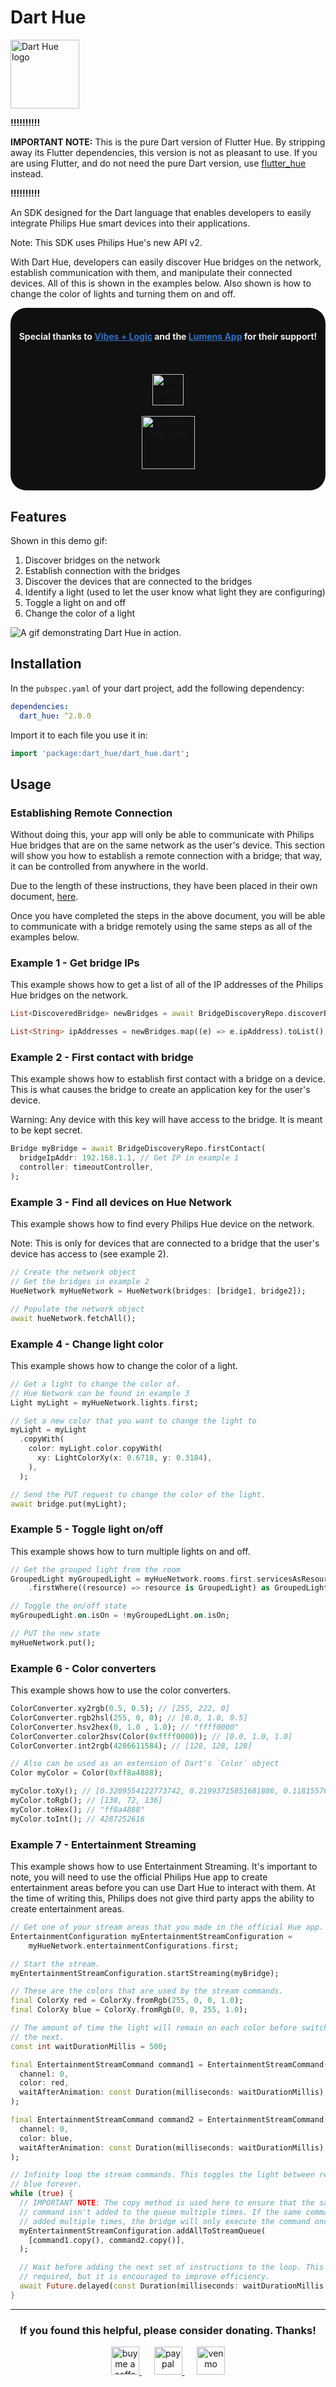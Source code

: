 # Dart Hue

<img src="https://raw.githubusercontent.com/babincc/dart_hue/master/resources/dart_hue_logo.png" alt="Dart Hue logo" height="110" width="110">

**!!!!!!!!!!**

**IMPORTANT NOTE:** This is the pure Dart version of Flutter Hue. By stripping away its Flutter dependencies, this version is not as pleasant to use. If you are using Flutter, and do not need the pure Dart version, use [flutter_hue](https://pub.dev/packages/flutter_hue) instead.

**!!!!!!!!!!**

An SDK designed for the Dart language that enables developers to easily integrate Philips Hue smart devices into their applications.

Note: This SDK uses Philips Hue's new API v2.

With Dart Hue, developers can easily discover Hue bridges on the network, establish communication with them, and manipulate their connected devices. All of this is shown in the examples below. Also shown is how to change the color of lights and turning them on and off.

<div style="background-color: #101010; border-radius: 25px;" align="center">
	</br>
	<span style="color: #efefef;">
		<h4>Special thanks to <a href="https://www.vibesandlogic.com/" target="_blank" style="color: #3270c7;">Vibes + Logic</a> and the <a href="https://www.vibesandlogic.com/lumens-ai-app" target="_blank" style="color: #3270c7;">Lumens App</a> for their support!</h4>
	</span>
	</br>
	</br>
	<a href="https://www.vibesandlogic.com/" target="_blank">
		<img src="https://raw.githubusercontent.com/babincc/dart_hue/master/resources/sponsors/vibes_and_logic_logo.gif" alt="Vibes and Logic Logo" height="50">
	</a>
	</br>
	</br>
	<a href="https://www.vibesandlogic.com/lumens-ai-app" target="_blank">
		<img src="https://raw.githubusercontent.com/babincc/dart_hue/master/resources/sponsors/lumens_logo.png" alt="Lumens App Logo" height="85">
	</a>
	</br>
	</br>
	</br>
</div>

## Features

Shown in this demo gif:

1. Discover bridges on the network
2. Establish connection with the bridges
3. Discover the devices that are connected to the bridges
4. Identify a light (used to let the user know what light they are configuring)
5. Toggle a light on and off
6. Change the color of a light

![A gif demonstrating Dart Hue in action.](https://raw.githubusercontent.com/babincc/dart_hue/master/resources/dart_hue_demo.gif)

## Installation

In the `pubspec.yaml` of your dart project, add the following dependency:

```yaml
dependencies:
  dart_hue: ^2.0.0
```

Import it to each file you use it in:

```dart
import 'package:dart_hue/dart_hue.dart';
```

## Usage

### Establishing Remote Connection

Without doing this, your app will only be able to communicate with Philips Hue bridges that are on the same network as the user's device. This section will show you how to establish a remote connection with a bridge; that way, it can be controlled from anywhere in the world.

Due to the length of these instructions, they have been placed in their own document, [here](https://github.com/babincc/dart_hue/blob/master/remote_connection_instructions.md).

Once you have completed the steps in the above document, you will be able to communicate with a bridge remotely using the same steps as all of the examples below.

### Example 1 - Get bridge IPs

This example shows how to get a list of all of the IP addresses of the Philips Hue bridges on the network.

```dart
List<DiscoveredBridge> newBridges = await BridgeDiscoveryRepo.discoverBridges();

List<String> ipAddresses = newBridges.map((e) => e.ipAddress).toList();
```

### Example 2 - First contact with bridge

This example shows how to establish first contact with a bridge on a device. This is what causes the bridge to create an application key for the user's device.

Warning: Any device with this key will have access to the bridge. It is meant to be kept secret.

```dart
Bridge myBridge = await BridgeDiscoveryRepo.firstContact(
  bridgeIpAddr: 192.168.1.1, // Get IP in example 1
  controller: timeoutController,
);
```

### Example 3 - Find all devices on Hue Network

This example shows how to find every Philips Hue device on the network.

Note: This is only for devices that are connected to a bridge that the user's device has access to (see example 2).

```dart
// Create the network object
// Get the bridges in example 2
HueNetwork myHueNetwork = HueNetwork(bridges: [bridge1, bridge2]);

// Populate the network object
await hueNetwork.fetchAll();
```

### Example 4 - Change light color

This example shows how to change the color of a light.

```dart
// Get a light to change the color of.
// Hue Network can be found in example 3
Light myLight = myHueNetwork.lights.first;

// Set a new color that you want to change the light to
myLight = myLight
  .copyWith(
    color: myLight.color.copyWith(
      xy: LightColorXy(x: 0.6718, y: 0.3184),
    ),
  );

// Send the PUT request to change the color of the light.
await bridge.put(myLight);
```

### Example 5 - Toggle light on/off

This example shows how to turn multiple lights on and off.

```dart
// Get the grouped light from the room
GroupedLight myGroupedLight = myHueNetwork.rooms.first.servicesAsResources
    .firstWhere((resource) => resource is GroupedLight) as GroupedLight;

// Toggle the on/off state
myGroupedLight.on.isOn = !myGroupedLight.on.isOn;

// PUT the new state
myHueNetwork.put();
```

### Example 6 - Color converters

This example shows how to use the color converters.

```dart
ColorConverter.xy2rgb(0.5, 0.5); // [255, 222, 0]
ColorConverter.rgb2hsl(255, 0, 0); // [0.0, 1.0, 0.5]
ColorConverter.hsv2hex(0, 1.0 , 1.0); // "ffff0000"
ColorConverter.color2hsv(Color(0xffff0000)); // [0.0, 1.0, 1.0]
ColorConverter.int2rgb(4286611584); // [128, 128, 128]

// Also can be used as an extension of Dart's `Color` object
Color myColor = Color(0xff8a4888);

myColor.toXy(); // [0.3209554122773742, 0.21993715851681886, 0.1181557673818057]
myColor.toRgb(); // [138, 72, 136]
myColor.toHex(); // "ff8a4888"
myColor.toInt(); // 4287252616
```

### Example 7 - Entertainment Streaming

This example shows how to use Entertainment Streaming. It's important to note, you will need to use the official Philips Hue app to create entertainment areas before you can use Dart Hue to interact with them. At the time of writing this, Philips does not give third party apps the ability to create entertainment areas.

```dart
// Get one of your stream areas that you made in the official Hue app.
EntertainmentConfiguration myEntertainmentStreamConfiguration =
    myHueNetwork.entertainmentConfigurations.first;

// Start the stream.
myEntertainmentStreamConfiguration.startStreaming(myBridge);

// These are the colors that are used by the stream commands.
final ColorXy red = ColorXy.fromRgb(255, 0, 0, 1.0);
final ColorXy blue = ColorXy.fromRgb(0, 0, 255, 1.0);

// The amount of time the light will remain on each color before switching to
// the next.
const int waitDurationMillis = 500;

final EntertainmentStreamCommand command1 = EntertainmentStreamCommand(
  channel: 0,
  color: red,
  waitAfterAnimation: const Duration(milliseconds: waitDurationMillis),
);

final EntertainmentStreamCommand command2 = EntertainmentStreamCommand(
  channel: 0,
  color: blue,
  waitAfterAnimation: const Duration(milliseconds: waitDurationMillis),
);

// Infinity loop the stream commands. This toggles the light between red and
// blue forever.
while (true) {
  // IMPORTANT NOTE: The copy method is used here to ensure that the same
  // command isn't added to the queue multiple times. If the same command is
  // added multiple times, the bridge will only execute the command once.
  myEntertainmentStreamConfiguration.addAllToStreamQueue(
    [command1.copy(), command2.copy()],
  );

  // Wait before adding the next set of instructions to the loop. This is not
  // required, but it is encouraged to improve efficiency.
  await Future.delayed(const Duration(milliseconds: waitDurationMillis * 2));
}
```

<hr>

<h3 align="center">If you found this helpful, please consider donating. Thanks!</h3>
<p align="center">
  <a href="https://www.buymeacoffee.com/babincc" target="_blank">
    <img src="https://raw.githubusercontent.com/babincc/dart_hue/master/resources/donate_icons/buy_me_a_coffee_logo.png" alt="buy me a coffee" height="45">
  </a>
  &nbsp;&nbsp;&nbsp;&nbsp;
  <a href="https://paypal.me/cssbabin" target="_blank">
    <img src="https://raw.githubusercontent.com/babincc/dart_hue/master/resources/donate_icons/pay_pal_logo.png" alt="paypal" height="45">
  </a>
  &nbsp;&nbsp;&nbsp;&nbsp;
  <a href="https://venmo.com/u/babincc" target="_blank">
    <img src="https://raw.githubusercontent.com/babincc/dart_hue/master/resources/donate_icons/venmo_logo.png" alt="venmo" height="45">
  </a>
</p>
<br><br>
